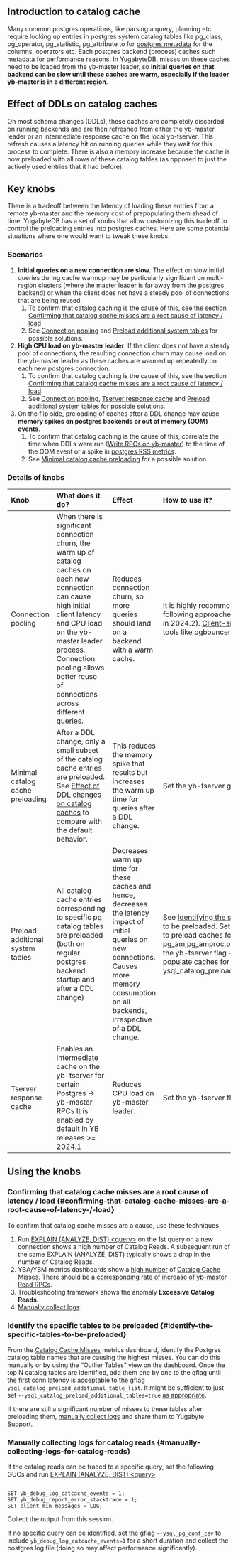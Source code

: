
## Introduction to catalog cache

Many common postgres operations, like parsing a query, planning etc require looking up entries in postgres system catalog tables like pg\_class, pg\_operator, pg\_statistic, pg\_attribute to for [postgres metadata](https://gist.githubusercontent.com/iSignal/5b6f8480d9d8900ec6ebb777b9111248/raw/8be2e81f20ba8c1eab020cb188720dea72ca6a77/96%2520catalog%2520cache%2520misses%2520for%2520a%2520query) for the columns, operators etc. Each postgres backend (process) caches such metadata for performance reasons. In YugabyteDB, misses on these caches need to be loaded from the yb-master leader, so **initial queries on that backend can be slow until these caches are warm, especially if the leader yb-master is in a different region**. 

## Effect of DDLs on catalog caches

On most schema changes (DDLs), these caches are completely discarded on running backends and are then refreshed from either the yb-master leader or an intermediate response cache on the local yb-tserver. This refresh causes a latency hit on running queries while they wait for this process to complete. There is also a memory increase because the cache is now preloaded with all rows of these catalog tables (as opposed to just the actively used entries that it had before). 

## Key knobs

There is a tradeoff between the latency of loading these entries from a remote yb-master and the memory cost of prepopulating them ahead of time. YugabyteDB has a set of knobs that allow customizing this tradeoff to control the preloading entries into postgres caches. Here are some potential situations where one would want to tweak these knobs.

### Scenarios

1. **Initial queries on a new connection are slow.** The effect on slow initial queries during cache warmup may be particularly significant on multi-region clusters (where the master leader is far away from the postgres backend) or when the client does not have a steady pool of connections that are being reused.   
   1. To confirm that catalog caching is the cause of this, see the section [Confirming that catalog cache misses are a root cause of latency / load](#confirming-that-catalog-cache-misses-are-a-root-cause-of-latency-/-load)  
   2. See [Connection pooling](#connection-pooling) and [Preload additional system tables](#preload-additional-system-tables) for possible solutions.  
2. **High CPU load on yb-master leader**. If the client does not have a steady pool of connections, the resulting connection churn may cause load on the yb-master leader as these caches are warmed up repeatedly on each new postgres connection.  
   1. To confirm that catalog caching is the cause of this, see the section [Confirming that catalog cache misses are a root cause of latency / load](#confirming-that-catalog-cache-misses-are-a-root-cause-of-latency-/-load).  
   2. See [Connection pooling](#connection-pooling), [Tserver response cache](#tserver-response-cache) and [Preload additional system tables](#preload-additional-system-tables) for possible solutions.  
3. On the flip side, preloading of caches after a DDL change may cause **memory spikes on postgres backends or out of memory (OOM) events**.   
   1. To confirm that catalog caching is the cause of this, correlate the time when DDLs were run ([Write RPCs on yb-master](../../../../launch-and-manage/monitor-and-alert/metrics/ybmaster/#:~:text=handler_latency_yb_tserver_TabletServerService_Write)) to the time of the OOM event or a spike in [postgres RSS metrics](../../../../preview/yugabyte-platform/alerts-monitoring/anywhere-metrics/#per-process).  
   2. See [Minimal catalog cache preloading](#minimal-catalog-cache-preloading) for a possible solution.

### Details of knobs

| Knob | What does it do? | Effect | How to use it? |
| :---- | :---- | :---- | :---- |
| Connection pooling | When there is significant connection churn, the warm up of catalog caches on each new connection can cause high initial client latency and CPU load on the yb-master leader process.  Connection pooling allows better reuse of connections across different queries. | Reduces connection churn, so more queries should land on a backend with a warm cache. | It is highly recommended to set up connection pooling for YugabyteDB by exploring the following approaches. [Built-in connection pooling](../../../../explore/going-beyond-sql/connection-mgr-ysql/) on YugabyteDB server (Early Access in 2024.2). [Client-side connection pooling.](../../../../../drivers-orms/smart-drivers/#connection-pooling) [Intermediate connection pooling](https://www.yugabyte.com/blog/database-connection-management/) through tools like pgbouncer/odyssey.    |
| Minimal catalog cache preloading | After a DDL change, only a small subset of the catalog cache entries are preloaded. See [Effect of DDL changes on catalog caches](#effect-of-ddls-on-catalog-caches) to compare with the default behavior.  | This reduces the memory spike that results but increases the warm up time for queries after a DDL change. | Set the yb-tserver gflag \--ysql\_minimal\_catalog\_caches\_preload=true |
| Preload additional system tables | All catalog cache entries corresponding to specific pg catalog tables are preloaded (both on regular postgres backend startup and after a DDL change)  | Decreases warm up time for these caches and hence, decreases the latency impact of initial queries on new connections. Causes more memory consumption on all backends, irrespective of a DDL change. | See [Identifying the specific tables to be preloaded](#identify-the-specific-tables-to-be-preloaded) for how to identify the catalog tables to be preloaded.  Set the yb-tserver flag  \--ysql\_catalog\_preload\_additional\_tables=true to preload caches for the following tables pg\_am,pg\_amproc,pg\_cast,pg\_inherits,pg\_policy,pg\_proc,pg\_tablespace,pg\_trigger Set the yb-tserver flag \--ysql\_catalog\_preload\_additional\_table\_list=\<list of pg tables\>, to populate caches for these tables in addition to the default list. For example \--ysql\_catalog\_preload\_additional\_table\_list=pg\_operator,pg\_amop,pg\_cast,pg\_aggregate.   |
| Tserver response cache | Enables an intermediate cache on the yb-tserver for certain Postgres \-\> yb-master RPCs It is enabled by default in YB releases \>= 2024.1 | Reduces CPU load on yb-master leader. | Set the yb-tserver flag `--ysql_enable_read_request_caching=true` |

## Using the knobs 

### Confirming that catalog cache misses are a root cause of latency / load {#confirming-that-catalog-cache-misses-are-a-root-cause-of-latency-/-load}

To confirm that catalog cache misses are a cause, use these techniques

1. Run [EXPLAIN (ANALYZE, DIST) \<query\>](../../../../explore/query-1-performance/explain-analyze/#:~:text=Index%20Writes.-,Catalog%20Read%20Requests,-%3A%20Number%20of%20requests) on the 1st query on a new connection shows a high number of Catalog Reads. A subsequent run of the same EXPLAIN (ANALYZE, DIST) typically shows a drop in the number of Catalog Reads.  
2. YBA/YBM metrics dashboards show a [high number](https://docs.yugabyte.com/images/yp/metrics114.png) of [Catalog Cache Misses](../../../../../yugabyte-platform/alerts-monitoring/anywhere-metrics/#ysql-ops-and-latency:~:text=on%20other%20metrics.-,Catalog%20Cache%20Misses,-During%20YSQL%20query). There should be a [corresponding rate of increase of yb-master Read RPCs](../../../../launch-and-manage/monitor-and-alert/metrics/ybmaster/#:~:text=handler_latency_yb_tserver_TabletServerService_Read).  
3. Troubleshooting framework shows the anomaly **Excessive Catalog Reads.**  
4. [Manually collect logs](#manually-collecting-logs-for-catalog-reads).


### Identify the specific tables to be preloaded {#identify-the-specific-tables-to-be-preloaded}

From the [Catalog Cache Misses](../../../../yugabyte-platform/alerts-monitoring/anywhere-metrics/#ysql-ops-and-latency:~:text=on%20other%20metrics.-,Catalog%20Cache%20Misses,-During%20YSQL%20query) metrics dashboard, identify the Postgres catalog table names that are causing the highest misses. You can do this manually or by using the “Outlier Tables” view on the dashboard. Once the top N catalog tables are identified, add them one by one to the gflag until the first conn latency is acceptable to the gflag `--ysql_catalog_preload_additional_table_list`. It might be sufficient to just set `--ysql_catalog_preload_additional_tables=true` [as appropriate](#key-knobs). 

If there are still a significant number of misses to these tables after preloading them, [manually collect logs](#manually-collecting-logs-for-catalog-reads) and share them to Yugabyte Support.


### Manually collecting logs for catalog reads {#manually-collecting-logs-for-catalog-reads}

If the catalog reads can be traced to a specific query, set the following GUCs and run [EXPLAIN (ANALYZE, DIST) \<query\>](../../../../explore/query-1-performance/explain-analyze/#:~:text=Distributed%20Storage%20Counters)

```

SET yb_debug_log_catcache_events = 1;
SET yb_debug_report_error_stacktrace = 1;
SET client_min_messages = LOG;
```

Collect the output from this session.

If no specific query can be identified, set the gflag [`--ysql_pg_conf_csv`](https://docs.yugabyte.com/preview/reference/configuration/all-flags-yb-tserver/#ysql-pg-conf-csv) to include  `yb_debug_log_catcache_events=1` for a short duration and collect the postgres log file (doing so may affect performance significantly).
